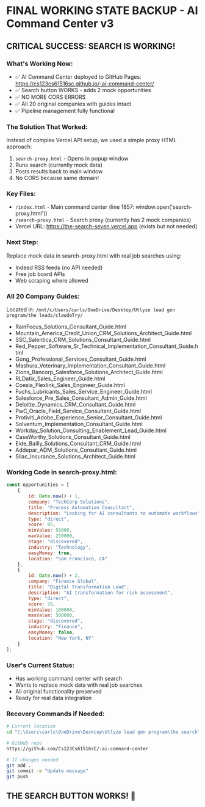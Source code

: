 # FINAL WORKING STATE BACKUP - AI Command Center v3

## CRITICAL SUCCESS: SEARCH IS WORKING!

### What's Working Now:
- ✅ AI Command Center deployed to GitHub Pages: https://cs123cs61516sc.github.io/-ai-command-center/
- ✅ Search button WORKS - adds 2 mock opportunities 
- ✅ NO MORE CORS ERRORS
- ✅ All 20 original companies with guides intact
- ✅ Pipeline management fully functional

### The Solution That Worked:
Instead of complex Vercel API setup, we used a simple proxy HTML approach:
1. `search-proxy.html` - Opens in popup window
2. Runs search (currently mock data)
3. Posts results back to main window
4. No CORS because same domain!

### Key Files:
- `/index.html` - Main command center (line 1857: window.open('search-proxy.html'))
- `/search-proxy.html` - Search proxy (currently has 2 mock companies)
- Vercel URL: https://the-search-seven.vercel.app (exists but not needed)

### Next Step:
Replace mock data in search-proxy.html with real job searches using:
- Indeed RSS feeds (no API needed)
- Free job board APIs
- Web scraping where allowed

### All 20 Company Guides:
Located in: `/mnt/c/Users/carls/OneDrive/Desktop/Utlyze lead gen program/the leads/claudeTry/`
- RainFocus_Solutions_Consultant_Guide.html
- Mountain_America_Credit_Union_CRM_Solutions_Architect_Guide.html
- SSC_Salentica_CRM_Solutions_Consultant_Guide.html
- Red_Pepper_Software_Sr_Technical_Implementation_Consultant_Guide.html
- Gong_Professional_Services_Consultant_Guide.html
- Mashura_Veterinary_Implementation_Consultant_Guide.html
- Zions_Bancorp_Salesforce_Solutions_Architect_Guide.html
- RLDatix_Sales_Engineer_Guide.html
- Coesia_Flexlink_Sales_Engineer_Guide.html
- Fuchs_Lubricants_Sales_Service_Engineer_Guide.html
- Salesforce_Pre_Sales_Consultant_Admin_Guide.html
- Deloitte_Dynamics_CRM_Consultant_Guide.html
- PwC_Oracle_Field_Service_Consultant_Guide.html
- Protiviti_Adobe_Experience_Senior_Consultant_Guide.html
- Solventum_Implementation_Consultant_Guide.html
- Workday_Solution_Consulting_Enablement_Lead_Guide.html
- CaseWorthy_Solutions_Consultant_Guide.html
- Eide_Bailly_Solutions_Consultant_CRM_Guide.html
- Addepar_ADM_Solutions_Consultant_Guide.html
- Silac_Insurance_Solutions_Architect_Guide.html

### Working Code in search-proxy.html:
```javascript
const opportunities = [
    {
        id: Date.now() + 1,
        company: "TechCorp Solutions",
        title: "Process Automation Consultant",
        description: "Looking for AI consultants to automate workflows",
        type: "direct",
        score: 85,
        minValue: 50000,
        maxValue: 250000,
        stage: "discovered",
        industry: "Technology",
        easyMoney: true,
        location: "San Francisco, CA"
    },
    {
        id: Date.now() + 2,
        company: "Finance Global",
        title: "Digital Transformation Lead",
        description: "AI transformation for risk assessment",
        type: "direct",
        score: 78,
        minValue: 100000,
        maxValue: 500000,
        stage: "discovered",
        industry: "Finance",
        easyMoney: false,
        location: "New York, NY"
    }
];
```

### User's Current Status:
- Has working command center with search
- Wants to replace mock data with real job searches
- All original functionality preserved
- Ready for real data integration

### Recovery Commands if Needed:
```bash
# Current location
cd "C:\Users\carls\OneDrive\Desktop\Utlyze lead gen program\the search"

# GitHub repo
https://github.com/Cs123Cs61516sC/-ai-command-center

# If changes needed
git add .
git commit -m "Update message"
git push
```

## THE SEARCH BUTTON WORKS! 🎉